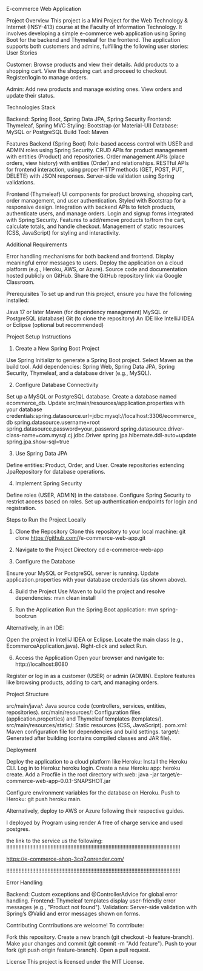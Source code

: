 E-commerce Web Application

Project Overview
This project is a Mini Project for the Web Technology & Internet (INSY-413) course at the Faculty of Information Technology. It involves developing a simple e-commerce web application using Spring Boot for the backend and Thymeleaf for the frontend. The application supports both customers and admins, fulfilling the following user stories:
User Stories

Customer:
Browse products and view their details.
Add products to a shopping cart.
View the shopping cart and proceed to checkout.
Register/login to manage orders.


Admin:
Add new products and manage existing ones.
View orders and update their status.

Technologies Stack

Backend: Spring Boot, Spring Data JPA, Spring Security
Frontend: Thymeleaf, Spring MVC
Styling: Bootstrap (or Material-UI)
Database: MySQL or PostgreSQL
Build Tool: Maven

Features
Backend (Spring Boot) 
Role-based access control with USER and ADMIN roles using Spring Security.
CRUD APIs for product management with entities (Product) and repositories.
Order management APIs (place orders, view history) with entities (Order) and relationships.
RESTful APIs for frontend interaction, using proper HTTP methods (GET, POST, PUT, DELETE) with JSON responses.
Server-side validation using Spring validations.

Frontend (Thymeleaf) 
UI components for product browsing, shopping cart, order management, and user authentication.
Styled with Bootstrap for a responsive design.
Integration with backend APIs to fetch products, authenticate users, and manage orders.
Login and signup forms integrated with Spring Security.
Features to add/remove products to/from the cart, calculate totals, and handle checkout.
Management of static resources (CSS, JavaScript) for styling and interactivity.

Additional Requirements 

Error handling mechanisms for both backend and frontend.
Display meaningful error messages to users.
Deploy the application on a cloud platform (e.g., Heroku, AWS, or Azure).
Source code and documentation hosted publicly on GitHub.
Share the GitHub repository link via Google Classroom.

Prerequisites
To set up and run this project, ensure you have the following installed:

Java 17 or later
Maven (for dependency management)
MySQL or PostgreSQL (database)
Git (to clone the repository)
An IDE like IntelliJ IDEA or Eclipse (optional but recommended)

Project Setup Instructions
1. Create a New Spring Boot Project

Use Spring Initializr to generate a Spring Boot project.
Select Maven as the build tool.
Add dependencies: Spring Web, Spring Data JPA, Spring Security, Thymeleaf, and a database driver (e.g., MySQL).

2. Configure Database Connectivity

Set up a MySQL or PostgreSQL database.
Create a database named ecommerce_db.
Update src/main/resources/application.properties with your database credentials:spring.datasource.url=jdbc:mysql://localhost:3306/ecommerce_db
spring.datasource.username=root
spring.datasource.password=your_password
spring.datasource.driver-class-name=com.mysql.cj.jdbc.Driver
spring.jpa.hibernate.ddl-auto=update
spring.jpa.show-sql=true



3. Use Spring Data JPA

Define entities: Product, Order, and User.
Create repositories extending JpaRepository for database operations.

4. Implement Spring Security

Define roles (USER, ADMIN) in the database.
Configure Spring Security to restrict access based on roles.
Set up authentication endpoints for login and registration.

Steps to Run the Project Locally
1. Clone the Repository
Clone this repository to your local machine:
git clone https://github.com/<your-username>/e-commerce-web-app.git

2. Navigate to the Project Directory
cd e-commerce-web-app

3. Configure the Database

Ensure your MySQL or PostgreSQL server is running.
Update application.properties with your database credentials (as shown above).

4. Build the Project
Use Maven to build the project and resolve dependencies:
mvn clean install

5. Run the Application
Run the Spring Boot application:
mvn spring-boot:run

Alternatively, in an IDE:

Open the project in IntelliJ IDEA or Eclipse.
Locate the main class (e.g., EcommerceApplication.java).
Right-click and select Run.

6. Access the Application
Open your browser and navigate to:
http://localhost:8080


Register or log in as a customer (USER) or admin (ADMIN).
Explore features like browsing products, adding to cart, and managing orders.

Project Structure

src/main/java/: Java source code (controllers, services, entities, repositories).
src/main/resources/: Configuration files (application.properties) and Thymeleaf templates (templates/).
src/main/resources/static/: Static resources (CSS, JavaScript).
pom.xml: Maven configuration file for dependencies and build settings.
target/: Generated after building (contains compiled classes and JAR file).

Deployment

Deploy the application to a cloud platform like Heroku:
Install the Heroku CLI.
Log in to Heroku: heroku login.
Create a new Heroku app: heroku create.
Add a Procfile in the root directory with:web: java -jar target/e-commerce-web-app-0.0.1-SNAPSHOT.jar


Configure environment variables for the database on Heroku.
Push to Heroku: git push heroku main.


Alternatively, deploy to AWS or Azure following their respective guides.

I deployed by Program using render A free of charge service and used postgres.

the link to the service us the following: 
!!!!!!!!!!!!!!!!!!!!!!!!!!!!!!!!!!!!!!!!!!!!!!!!!!!!!!!!!!!!!!!!!!!!!!!!!!!!!!!!!!!!!!!!!!!!!!!!!!!!!!!!!!!!!!!!!!

https://e-commerce-shop-3cq7.onrender.com/

!!!!!!!!!!!!!!!!!!!!!!!!!!!!!!!!!!!!!!!!!!!!!!!!!!!!!!!!!!!!!!!!!!!!!!!!!!!!!!!!!!!!!!!!!!!!!!!!!!!!!!!!!!!!!!!!!!

Error Handling

Backend: Custom exceptions and @ControllerAdvice for global error handling.
Frontend: Thymeleaf templates display user-friendly error messages (e.g., "Product not found").
Validation: Server-side validation with Spring’s @Valid and error messages shown on forms.

Contributing
Contributions are welcome! To contribute:

Fork this repository.
Create a new branch (git checkout -b feature-branch).
Make your changes and commit (git commit -m "Add feature").
Push to your fork (git push origin feature-branch).
Open a pull request.

License
This project is licensed under the MIT License.

